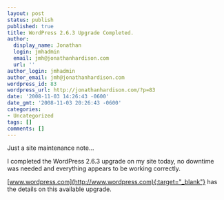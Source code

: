 ```yaml
---
layout: post
status: publish
published: true
title: WordPress 2.6.3 Upgrade Completed.
author:
  display_name: Jonathan
  login: jmhadmin
  email: jmh@jonathanhardison.com
  url: ''
author_login: jmhadmin
author_email: jmh@jonathanhardison.com
wordpress_id: 83
wordpress_url: http://jonathanhardison.com/?p=83
date: '2008-11-03 14:26:43 -0600'
date_gmt: '2008-11-03 20:26:43 -0600'
categories:
- Uncategorized
tags: []
comments: []
---
```

Just a site maintenance note…

I completed the WordPress 2.6.3 upgrade on my site today, no downtime was needed and everything appears to be working correctly.

[www.wordpress.com](http://www.wordpress.com){:target="_blank"} has the details on this available upgrade.
